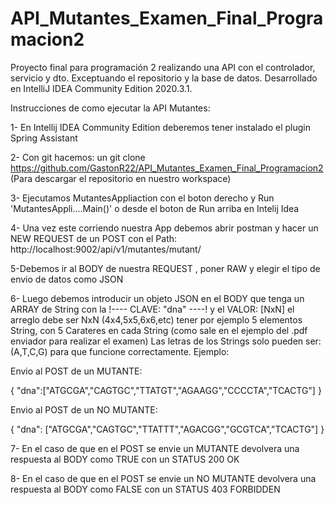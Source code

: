 # API_Mutantes_Examen_Final_Programacion2

Proyecto final para programación 2 realizando una API con el controlador, servicio y dto. Exceptuando el repositorio y la base de datos.
Desarrollado en IntelliJ IDEA Community Edition 2020.3.1.

Instrucciones de como ejecutar la API Mutantes:

1- En Intellij IDEA Community Edition deberemos tener instalado el plugin Spring Assistant

2- Con git hacemos: un git clone https://github.com/GastonR22/API_Mutantes_Examen_Final_Programacion2 (Para descargar el repositorio en nuestro workspace)

3- Ejecutamos MutantesAppliaction con el boton derecho y Run 'MutantesAppli....Main()' o desde el boton de Run arriba en Intelij Idea

4- Una vez este corriendo nuestra App debemos abrir postman y hacer un NEW REQUEST de un POST con el Path: http://localhost:9002/api/v1/mutantes/mutant/

5-Debemos ir al BODY de nuestra REQUEST , poner RAW y elegir el tipo de envio de datos como JSON

6- Luego debemos introducir un objeto JSON en el BODY que tenga un ARRAY de String  con la !---- CLAVE: "dna" ----! y el VALOR: [NxN] el arreglo debe ser NxN (4x4,5x5,6x6,etc) tener por ejemplo 5 elementos String, con 5 Carateres en cada String (como sale en el ejemplo del .pdf enviador para realizar el examen) Las letras de los Strings solo pueden ser: (A,T,C,G) para que funcione correctamente. Ejemplo:

Envio al POST de un MUTANTE: 

{
"dna":["ATGCGA","CAGTGC","TTATGT","AGAAGG","CCCCTA","TCACTG"]
}

Envio al POST de un NO MUTANTE: 

{
 "dna": ["ATGCGA","CAGTGC","TTATTT","AGACGG","GCGTCA","TCACTG"]
}

7- En el caso de que en el POST se envie un MUTANTE devolvera una respuesta al BODY como TRUE con un STATUS 200 OK

8- En el caso de que en el POST se envie un NO MUTANTE devolvera una respuesta al BODY como FALSE con un STATUS 403 FORBIDDEN

